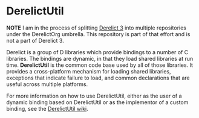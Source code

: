 DerelictUtil
============

<b>NOTE</b> I am in the process of splitting [Derelict 3](https://github.com/aldacron/Derelict3/) into multiple repositories under the DerelictOrg umbrella. This repository is part of that effort and is not a part of Derelict 3.

Derelict is a group of D libraries which provide bindings to a number of C libraries. The bindings are dynamic, in that they load shared libraries at run time. <b>DerelictUtil</b> is the common code base used by all of those libraries. It provides a cross-platform mechanism for loading shared libraries, exceptions that indicate failure to load, and common declarations that are useful across multiple platforms.

For more information on how to use DerelictUtil, either as the user of a dynamic binding based on DerelictUtil or as the implementor of a custom binding, see the [DerelictUtil wiki](https://github.com/DerelictOrg/util/wiki).